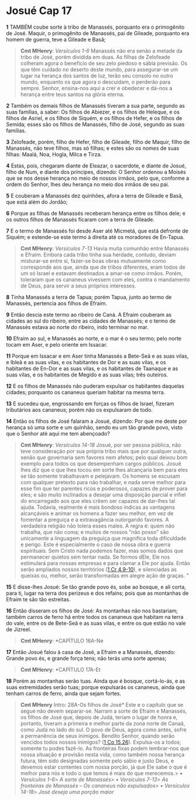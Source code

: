 # Josué Cap 17

**1** 	TAMBÉM coube sorte à tribo de Manassés, porquanto era o primogênito de José. Maquir, o primogênito de Manassés, pai de Gileade, porquanto era homem de guerra, teve a Gileade e Basã;

> **Cmt MHenry**: *Versículos 1-6* Manassés não era senão a metade da tribo de José, porém dividida em duas. As filhas de Zelofeade colheram agora o benefício de seu zelo piedoso e sábia previsão. Os que têm cuidado no deserto deste mundo, para assegurar-se um lugar na herança dos santos de luz, terão seu consolo no outro mundo, enquanto os que agora o descuidam, o perderão para sempre. Senhor, ensina-nos aqui a crer e obedecer e dá-nos a herança entre teus santos na glória eterna.

**2** 	Também os demais filhos de Manassés tiveram a sua parte, segundo as suas famílias, a saber: Os filhos de Abiezer, e os filhos de Heleque, e os filhos de Asriel, e os filhos de Siquém, e os filhos de Hefer, e os filhos de Semida; esses são os filhos de Manassés, filho de José, segundo as suas famílias.

**3** 	Zelofeade, porém, filho de Hefer, filho de Gileade, filho de Maquir, filho de Manassés, não teve filhos, mas só filhas; e estes são os nomes de suas filhas: Maalá, Noa, Hogla, Milca e Tirza.

**4** 	Estas, pois, chegaram diante de Eleazar, o sacerdote, e diante de Josué, filho de Num, e diante dos príncipes, dizendo: O Senhor ordenou a Moisés que se nos desse herança no meio de nossos irmãos, pelo que, conforme a ordem do Senhor, lhes deu herança no meio dos irmãos de seu pai.

**5** 	E couberam a Manassés dez quinhões, afora a terra de Gileade e Basã, que está além do Jordão;

**6** 	Porque as filhas de Manassés receberam herança entre os filhos dele; e os outros filhos de Manassés ficaram com a terra de Gileade.

**7** 	E o termo de Manassés foi desde Aser até Micmetá, que está defronte de Siquém; e estende-se este termo à direita até os moradores de En-Tapua.

> **Cmt MHenry**: *Versículos 7-13* Havia muita comunhão entre Manassés e Efraim. Embora cada tribo tinha sua herdade, contudo, deviam misturar-se entre si, fazer-se boas obras mutuamente como corresponde aos que, ainda que de tribos diferentes, eram todos de um só Israel e estavam destinados a amar-se como irmãos. Porém, toleraram que os cananeus vivessem com eles, contra o mandamento de Deus, para servir a seus próprios interesses.

**8** 	Tinha Manassés a terra de Tapua; porém Tapua, junto ao termo de Manassés, pertencia aos filhos de Efraim.

**9** 	Então descia este termo ao ribeiro de Caná. A Efraim couberam as cidades ao sul do ribeiro, entre as cidades de Manassés; e o termo de Manassés estava ao norte do ribeiro, indo terminar no mar.

**10** 	Efraim ao sul, e Manassés ao norte, e o mar é o seu termo; pelo norte tocam em Aser, e pelo oriente em Issacar.

**11** 	Porque em Issacar e em Aser tinha Manassés a Bete-Seã e as suas vilas, e Ibleã e as suas vilas, e os habitantes de Dor e as suas vilas, e os habitantes de En-Dor e as suas vilas, e os habitantes de Taanaque e as suas vilas, e os habitantes de Megido e as suas vilas; três outeiros.

**12** 	E os filhos de Manassés não puderam expulsar os habitantes daquelas cidades; porquanto os cananeus queriam habitar na mesma terra.

**13** 	E sucedeu que, engrossando em forças os filhos de Israel, fizeram tributários aos cananeus; porém não os expulsaram de todo.

**14** 	Então os filhos de José falaram a Josué, dizendo: Por que me deste por herança só uma sorte e um quinhão, sendo eu um tão grande povo, visto que o Senhor até aqui me tem abençoado?

> **Cmt MHenry**: *Versículos 14-18* Josué, por ser pessoa pública, não teve consideração por sua própria tribo mais que por qualquer outra, senão que governaria sem favores nem afetos; pelo qual deixou bom exemplo para todos os que desempenham cargos públicos. Josué lhes diz que o que lhes tocou em sorte lhes alcançaria bem para eles se tão somente trabalhavam e pelejavam. Os homens se escusam com qualquer pretexto para não trabalhar, e nada serve melhor para esse fim que ter parentes ricos e poderosos, capazes de prover para eles; e são muito inclinados a desejar uma disposição parcial e infiel do encarregado aos que eles crêem ser capazes de dar-lhes tal ajuda. Todavia, realmente é mais bondoso indicas as vantagens alcançáveis e animar os homens a fazer seu melhor, em vez de fomentar a preguiça e a extravagância outorgando favores. A verdadeira religião não tolera esses males. A regra é: quem não trabalha, que não coma; e muitos de nossos "não posso" são unicamente a linguagem da preguiça que magnifica toda dificuldade e perigo. Este é especialmente o caso de nossa obra e guerra espirituais. Sem Cristo nada podemos fazer, mas somos dados que permanecer quietos sem tentar nada. Se formos dEle, Ele nos estimulará para nossas empresas e para clamar a Ele por ajuda. Então serão ampliados nossos territórios ([1 Cr 4.9-10](../46N-1Co/04.md#9)), e silenciadas as queixas ou, melhor, serão transformadas em alegre ação de graças. "

**15** 	E disse-lhes Josué: Se tão grande povo és, sobe ao bosque, e ali corta, para ti, lugar na terra dos perizeus e dos refains; pois que as montanhas de Efraim te são tão estreitas.

**16** 	Então disseram os filhos de José: As montanhas não nos bastariam; também carros de ferro há entre todos os cananeus que habitam na terra do vale, entre os de Bete-Seã e as suas vilas, e entre os que estão no vale de Jizreel.

> **Cmt MHenry**: *CAPÍTULO 16A-Ne

**17** 	Então Josué falou à casa de José, a Efraim e a Manassés, dizendo: Grande povo és, e grande força tens; não terás uma sorte apenas;

> **Cmt MHenry**: *CAPÍTULO 17A-Et

**18** 	Porém as montanhas serão tuas. Ainda que é bosque, cortá-lo-ás, e as suas extremidades serão tuas; porque expulsarás os cananeus, ainda que tenham carros de ferro, ainda que sejam fortes.


> **Cmt MHenry** Intro: 28A-Os filhos de José* Este e o capítulo que se segue não devem separar-se. Narram a sorte de Efraim e Manassés, os filhos de José que, depois de Judá, teriam o lugar de honra e, portanto, tiveram a primeira e melhor parte da zona norte de Canaã, como Judá no lado do sul. O povo de Deus, agora como antes, sofre a permanência de seus inimigos. Bendito Senhor, quando serão vencidos todos nossos inimigos? ([1 Co 15.26](../46N-1Co/15.md#26)). Expulsa-os a todos; somente tu podes fazê-lo. As fronteiras fixas podem lembrar-nos que nossa situação e provisão nesta vida, como também nossa herança futura, têm sido designadas somente pelo sábio e justo Deus, e devemos estar contentes com nossa porção, já que Ele sabe o que é melhor para nós e todo o que temos é mais do que merecemos.\> *• Versículos 1-6*> *A sorte de Manassés*> *• Versículos 7-13*> *As fronteiras de Manassés – Os cananeus não expulsados*> *• Versículos 14-18*> *José deseja uma porção maior*